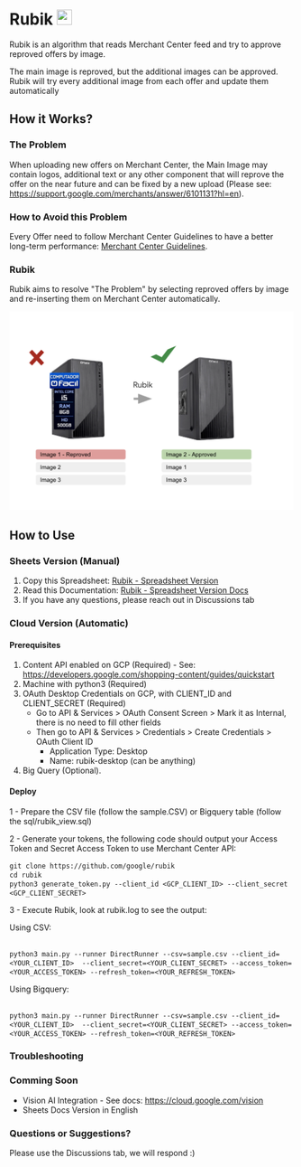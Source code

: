 # Rubik <img src="/google/rubik/raw/adding_sheet/images/rubik_logo.png?raw=true" width="27" height="27">

Rubik is an algorithm that reads Merchant Center feed and try to approve reproved offers by image.

The main image is reproved, but the additional images can be approved. Rubik will try every additional image from each offer and update them automatically

## How it Works?

### The Problem

When uploading new offers on Merchant Center, the Main Image may contain logos, additional text or any other component that will reprove the offer on the near future and can be fixed by a new upload (Please see: https://support.google.com/merchants/answer/6101131?hl=en).

### How to Avoid this Problem

Every Offer need to follow Merchant Center Guidelines to have a better long-term performance: [Merchant Center Guidelines](https://support.google.com/merchants/answer/6324350?hl=en#:~:text=We%20recommend%20images%20of%20at%20least%20800%20x%20800%20pixels.&text=Frame%20your%20product%20in%20the,%25%2C%20of%20the%20full%20image).

### Rubik

Rubik aims to resolve "The Problem" by selecting reproved offers by image and re-inserting them on Merchant Center automatically. 

![Rubik Example](images/rubik_2.png?raw=true "Rubik Example")

## How to Use

### Sheets Version (Manual)

1. Copy this Spreadsheet: [Rubik - Spreadsheet Version](https://docs.google.com/spreadsheets/d/1V9Sim1E6waqWJaqppjDDuhgfYQqUKTXkcF-zGQXOBIA/copy?usp=sharing)
2. Read this Documentation: [Rubik - Spreadsheet Version Docs](https://docs.google.com/document/d/1q7rgzG88ZS9-SKSItI4H1DPsXmmNDDfr1V_VaQNEpZ8/copy)
3. If you have any questions, please reach out in Discussions tab

### Cloud Version (Automatic)

#### Prerequisites

 1. Content API enabled on GCP (Required) - See: https://developers.google.com/shopping-content/guides/quickstart
 2. Machine with python3 (Required)
 3. OAuth Desktop Credentials on GCP, with CLIENT_ID and CLIENT_SECRET (Required)
    - Go to API & Services > OAuth Consent Screen > Mark it as Internal, there is no need to fill other fields
    - Then go to API & Services > Credentials > Create Credentials > OAuth Client ID
        - Application Type: Desktop
        - Name: rubik-desktop (can be anything)
 4. Big Query (Optional).

#### Deploy

1 - Prepare the CSV file (follow the sample.CSV) or Bigquery table (follow the sql/rubik_view.sql)

2 - Generate your tokens, the following code should output your Access Token and Secret Access Token to use Merchant Center API:

``` shell
git clone https://github.com/google/rubik
cd rubik
python3 generate_token.py --client_id <GCP_CLIENT_ID> --client_secret <GCP_CLIENT_SECRET>
```

3 - Execute Rubik, look at rubik.log to see the output:

Using CSV:

``` python3

python3 main.py --runner DirectRunner --csv=sample.csv --client_id=<YOUR_CLIENT_ID>  --client_secret=<YOUR_CLIENT_SECRET> --access_token=<YOUR_ACCESS_TOKEN> --refresh_token=<YOUR_REFRESH_TOKEN>

```
Using Bigquery:

``` python3

python3 main.py --runner DirectRunner --csv=sample.csv --client_id=<YOUR_CLIENT_ID>  --client_secret=<YOUR_CLIENT_SECRET> --access_token=<YOUR_ACCESS_TOKEN> --refresh_token=<YOUR_REFRESH_TOKEN>

```

### Troubleshooting

### Comming Soon

- Vision AI Integration - See docs: https://cloud.google.com/vision
- Sheets Docs Version in English

### Questions or Suggestions?

Please use the Discussions tab, we will respond :)


